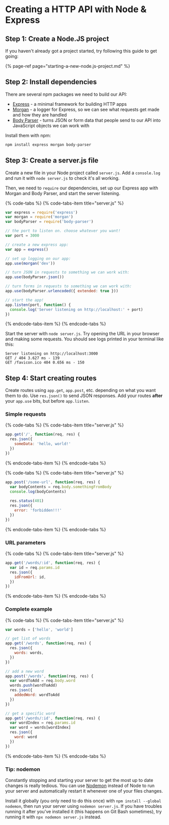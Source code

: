 # Creating a HTTP API with Node & Express

## Step 1: Create a Node.JS project

If you haven't already got a project started, try following this guide to get going:

{% page-ref page="starting-a-new-node.js-project.md" %}

## Step 2: Install dependencies

There are several npm packages we need to build our API:

* [Express](http://expressjs.com/) - a minimal framework for building HTTP apps
* [Morgan](https://github.com/expressjs/morgan]) - a logger for Express, so we can see what requests get made and how they are handled
* [Body Parser](https://github.com/expressjs/body-parser) - turns JSON or form data that people send to our API into JavaScript objects we can work with

Install them with npm:

```bash
npm install express morgan body-parser
```

## Step 3: Create a server.js file

Create a new file in your Node project called `server.js`. Add a `console.log` and run it with `node server.js` to check it's all working.

Then, we need to `require` our dependencies, set up our Express app with Morgan and Body Parser, and start the server listening.

{% code-tabs %}
{% code-tabs-item title="server.js" %}
```javascript
var express = require('express')
var morgan = require('morgan')
var bodyParser = require('body-parser')

// the port to listen on. choose whatever you want!
var port = 3000

// create a new express app:
var app = express()

// set up logging on our app:
app.use(morgan('dev'))

// turn JSON in requests to something we can work with:
app.use(bodyParser.json())

// turn forms in requests to something we can work with:
app.use(bodyParser.urlencoded({ extended: true }))

// start the app!
app.listen(port, function() {
  console.log('Server listening on http://localhost:' + port)
})
```
{% endcode-tabs-item %}
{% endcode-tabs %}

Start the server with `node server.js`. Try opening the URL in your browser and making some requests. You should see logs printed in your terminal like this:

```text
Server listening on http://localhost:3000
GET / 404 3.627 ms - 139
GET /favicon.ico 404 0.656 ms - 150
```

## Step 4: Start creating routes

Create routes using `app.get`, `app.post`, etc. depending on what you want them to do. Use `res.json()` to send JSON responses. Add your routes **after** your `app.use` bits, but before `app.listen`.

### Simple requests

{% code-tabs %}
{% code-tabs-item title="server.js" %}
```javascript
app.get('/', function(req, res) {
  res.json({
    someData: 'hello, world!'
  })
})
```
{% endcode-tabs-item %}
{% endcode-tabs %}

{% code-tabs %}
{% code-tabs-item title="server.js" %}
```javascript
app.post('/some-url', function(req, res) {
  var bodyContents = req.body.somethingFromBody
  console.log(bodyContents)
  
  res.status(401)
  res.json({
    error: 'forbidden!!!'
  })
})
```
{% endcode-tabs-item %}
{% endcode-tabs %}

### URL parameters

{% code-tabs %}
{% code-tabs-item title="server.js" %}
```javascript
app.get('/words/:id', function(req, res) {
  var id = req.params.id
  res.json({
    idFromUrl: id,
  })
})
```
{% endcode-tabs-item %}
{% endcode-tabs %}

### Complete example

{% code-tabs %}
{% code-tabs-item title="server.js" %}
```javascript
var words = ['hello', 'world']

// get list of words
app.get('/words', function(req, res) {
  res.json({
    words: words,
  })
})

// add a new word
app.post('/words', function(req, res) {
  var wordToAdd = req.body.word
  words.push(wordToAdd)
  res.json({
    addedWord: wordToAdd
  })
})

// get a specific word
app.get('/words/:id', function(req, res) {
  var wordIndex = req.params.id
  var word = words[wordIndex]
  res.json({
    word: word
  })
})
```
{% endcode-tabs-item %}
{% endcode-tabs %}

### Tip: nodemon

Constantly stopping and starting your server to get the most up to date changes is really tedious. You can use [Nodemon](https://nodemon.io/) instead of Node to run your server and automatically restart it whenever one of your files changes.

Install it globally \(you only need to do this once\) with `npm install --global nodemon`, then run your server using `nodemon server.js`. If you have troubles running it after you've installed it \(this happens on Git Bash sometimes\), try running it with `npx nodemon server.js` instead. 

